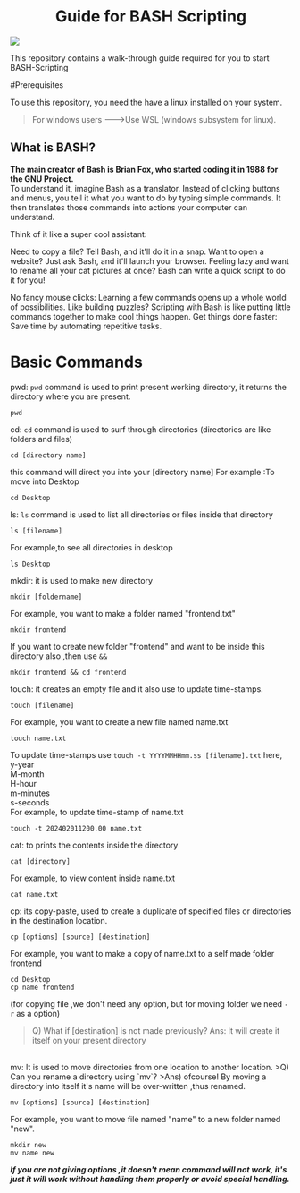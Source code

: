 <h1 align="center">Guide for BASH Scripting</h1>

<p align"center">
  <img src="https://repository-images.githubusercontent.com/560483284/d197fd68-fe5a-44a3-acd4-fdd9a026da2a">
</p>

This repository contains a walk-through guide required for you to start BASH-Scripting

#Prerequisites

To use this repository, you need the have a linux installed on your system.
>For windows users --->Use WSL (windows subsystem for linux).

 ## What is BASH?
   **The main creator of Bash is Brian Fox, who started coding it in 1988 for the GNU Project.**<br>
   To understand it,
   imagine Bash as a translator. Instead of clicking buttons and menus, you tell it what you want to do by typing simple commands. It then translates those commands into actions your computer can understand.

  Think of it like a super cool assistant:

  Need to copy a file? Tell Bash, and it'll do it in a snap.
  Want to open a website? Just ask Bash, and it'll launch your browser.
  Feeling lazy and want to rename all your cat pictures at once? Bash can write a quick script to do it for you!
  
  No fancy mouse clicks: Learning a few commands opens up a whole world of possibilities.
  Like building puzzles? Scripting with Bash is like putting little commands together to make cool things happen.
  Get things done faster: Save time by automating repetitive tasks.
# Basic Commands
pwd: `pwd` command is used to print present working directory, it returns the directory where you are present.
```
pwd
```
cd: `cd` command is used to surf through directories (directories are like folders and files)
```
cd [directory name]
```
this command will direct you into your [directory name]
For example :To move into Desktop
```
cd Desktop
```
ls: `ls` command is used to list all directories or files inside that directory
```
ls [filename]
```
For example,to see all directories in desktop 
```
ls Desktop
```
mkdir: it is used to make new directory
```
mkdir [foldername]
```
For example, you want to make a folder named "frontend.txt"
```
mkdir frontend
```
If you want to create new folder "frontend" and want to be inside this directory also ,then use `&&`
```
mkdir frontend && cd frontend
```
touch: it creates an empty file and it also use to update time-stamps.
```
touch [filename]
```
For example, you want to create a new file named name.txt 
```
touch name.txt
```
To update time-stamps use `touch -t YYYYMMHHmm.ss [filename].txt`
here, 
<br>y-year
<br> M-month
<br> H-hour
<br>m-minutes
<br>s-seconds
<br>
For example, to update time-stamp of name.txt 
```
touch -t 202402011200.00 name.txt
```
cat: to prints the contents inside the directory
```
cat [directory]
```
For example, to view content inside name.txt
```
cat name.txt
```
cp: its copy-paste, used to create a duplicate of specified files or directories in the destination location.
```
cp [options] [source] [destination]
```
For example, you want to make a copy of name.txt to a self made folder frontend
```
cd Desktop
cp name frontend
```
(for copying file ,we don't need any option, but for moving folder we need `-r` as a option)
>Q) What if [destination] is not made previously?
>Ans: It will create it itself on your present directory

<br>
mv: It is used to move directories from one location to another location.
>Q) Can you rename a directory using `mv`?
>Ans) ofcourse! By moving a directory into itself it's name will be over-written ,thus renamed.

```
mv [options] [source] [destination]

```
For example, you want to move file named "name" to a new folder named "new".
```
mkdir new
mv name new
```
***If you are not giving options ,it doesn't mean command will not work, it's just it will work without handling them properly or avoid special handling.***










  
  
    
 
